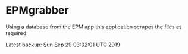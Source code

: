 # EPMgrabber
Using a database from the EPM app this application scrapes the files as required


Latest backup: Sun Sep 29 03:02:01 UTC 2019
